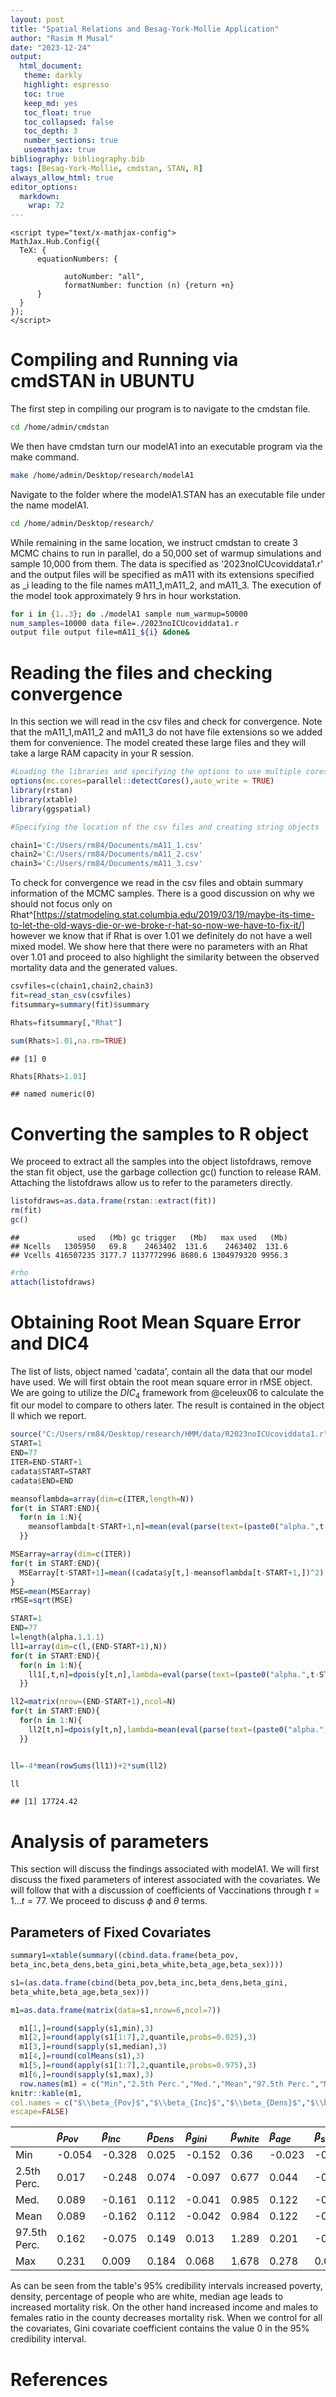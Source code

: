 ```yaml
---
layout: post
title: "Spatial Relations and Besag-York-Mollie Application"
author: "Rasim M Musal"
date: "2023-12-24"
output:
  html_document:
   theme: darkly
   highlight: espresso
   toc: true
   keep_md: yes
   toc_float: true
   toc_collapsed: false
   toc_depth: 3
   number_sections: true
   usemathjax: true
bibliography: bibliography.bib 
tags: [Besag-York-Mollie, cmdstan, STAN, R]
always_allow_html: true
editor_options: 
  markdown: 
    wrap: 72
---
```


```{=html}
<script type="text/x-mathjax-config">
MathJax.Hub.Config({
  TeX: { 
      equationNumbers: {
 
            autoNumber: "all",
            formatNumber: function (n) {return +n}
      } 
  }
});
</script>
```




# Compiling and Running via cmdSTAN in UBUNTU
The first step in compiling our program is to navigate to the cmdstan file. 

```bash
cd /home/admin/cmdstan
```

We then have cmdstan turn our modelA1 into an executable program via the make command.


```bash
make /home/admin/Desktop/research/modelA1
```

Navigate to the folder where the modelA1.STAN has an executable file under the name modelA1.


```bash
cd /home/admin/Desktop/research/
```

While remaining in the same location, we instruct cmdstan to create 3 MCMC chains to run in parallel, do a 50,000 set of warmup simulations and sample 10,000 from them. The data is specified as '2023noICUcoviddata1.r' and the output files will be specified as mA11 with its extensions specified as _i leading to the file names mA11_1,mA11_2, and mA11_3. The execution of the model took approximately 9 hrs in hour workstation.


```bash
for i in {1..3}; do ./modelA1 sample num_warmup=50000
num_samples=10000 data file=./2023noICUcoviddata1.r 
output file output file=mA11_${i} &done&
```

# Reading the files and checking convergence

In this section we will read in the csv files and check for convergence. Note that the mA11_1,mA11_2 and mA11_3 do not have file extensions so we added them for convenience. The model created these large files and they will take a large RAM capacity in your R session.   


```r
#Loading the libraries and specifying the options to use multiple cores as needed
options(mc.cores=parallel::detectCores(),auto_write = TRUE)
library(rstan)
library(xtable)
library(ggspatial)

#Specifying the location of the csv files and creating string objects

chain1='C:/Users/rm84/Documents/mA11_1.csv'
chain2='C:/Users/rm84/Documents/mA11_2.csv'
chain3='C:/Users/rm84/Documents/mA11_3.csv'
```

To check for convergence we read in the csv files and obtain summary information of the MCMC samples. There is a good discussion on why we should not focus only on Rhat^[https://statmodeling.stat.columbia.edu/2019/03/19/maybe-its-time-to-let-the-old-ways-die-or-we-broke-r-hat-so-now-we-have-to-fix-it/] however we know that if Rhat is over 1.01 we definitely do not have a well mixed model. We show here that there were no parameters with an Rhat over 1.01 and proceed to also highlight the similarity between the observed mortality data and the generated values.  


```r
csvfiles=c(chain1,chain2,chain3)
fit=read_stan_csv(csvfiles)
fitsummary=summary(fit)$summary

Rhats=fitsummary[,"Rhat"]

sum(Rhats>1.01,na.rm=TRUE)
```

```
## [1] 0
```

```r
Rhats[Rhats>1.01]
```

```
## named numeric(0)
```

# Converting the samples to R object

We proceed to extract all the samples into the object listofdraws, remove the stan fit object, use the garbage collection gc() function to release RAM. Attaching the listofdraws allow us to refer to the parameters directly. 


```r
listofdraws=as.data.frame(rstan::extract(fit))
rm(fit)
gc()
```

```
##             used   (Mb) gc trigger   (Mb)   max used   (Mb)
## Ncells   1305950   69.8    2463402  131.6    2463402  131.6
## Vcells 416507235 3177.7 1137772996 8680.6 1304979320 9956.3
```

```r
#rho 
attach(listofdraws)
```

# Obtaining Root Mean Square Error and DIC4

The list of lists, object named 'cadata', contain all the data that our model have used. We will first obtain the root mean square error in rMSE object. We are going to utilize the $DIC_4$ framework from @celeux06 to calculate the fit our model to compare to others later. The result is contained in the object ll which we report.     


```r
source("C:/Users/rm84/Desktop/research/HMM/data/R2023noICUcoviddata1.r")
START=1
END=77
ITER=END-START+1
cadata$START=START
cadata$END=END

meansoflambda=array(dim=c(ITER,length=N))
for(t in START:END){
  for(n in 1:N){
    meansoflambda[t-START+1,n]=mean(eval(parse(text=(paste0("alpha.",t-START+1,".",1,".",n)))))
  }}

MSEarray=array(dim=c(ITER))
for(t in START:END){
  MSEarray[t-START+1]=mean((cadata$y[t,]-meansoflambda[t-START+1,])^2)
}
MSE=mean(MSEarray)
rMSE=sqrt(MSE)

START=1
END=77
l=length(alpha.1.1.1)
ll1=array(dim=c(l,(END-START+1),N))
for(t in START:END){
  for(n in 1:N){
    ll1[,t,n]=dpois(y[t,n],lambda=eval(parse(text=(paste0("alpha.",t-START+1,".",1,".",n)))),log=TRUE)
  }}

ll2=matrix(nrow=(END-START+1),ncol=N)
for(t in START:END){
  for(n in 1:N){
    ll2[t,n]=dpois(y[t,n],lambda=mean(eval(parse(text=(paste0("alpha.",t-START+1,".",1,".",n))))),log=TRUE)
  }}


ll=-4*mean(rowSums(ll1))+2*sum(ll2)

ll
```

```
## [1] 17724.42
```

# Analysis of parameters
This section will discuss the findings associated with modelA1. We will first discuss the fixed parameters of interest associated with the covariates. We will follow that with a discussion of coefficients of Vaccinations through $t=1 \ldots t=77$. We proceed to discuss $\phi$ and $\theta$ terms. 

## Parameters of Fixed Covariates


```r
summary1=xtable(summary((cbind.data.frame(beta_pov,
beta_inc,beta_dens,beta_gini,beta_white,beta_age,beta_sex))))

s1=(as.data.frame(cbind(beta_pov,beta_inc,beta_dens,beta_gini,
beta_white,beta_age,beta_sex)))

m1=as.data.frame(matrix(data=s1,nrow=6,ncol=7))

  m1[1,]=round(sapply(s1,min),3)
  m1[2,]=round(apply(s1[1:7],2,quantile,probs=0.025),3)
  m1[3,]=round(sapply(s1,median),3)
  m1[4,]=round(colMeans(s1),3)
  m1[5,]=round(apply(s1[1:7],2,quantile,probs=0.975),3)
  m1[6,]=round(sapply(s1,max),3)
  row.names(m1) = c("Min","2.5th Perc.","Med.","Mean","97.5th Perc.","Max")
knitr::kable(m1,
col.names = c("$\\beta_{Pov}$","$\\beta_{Inc}$","$\\beta_{Dens}$","$\\beta_{gini}$","$\\beta_{white}$","$\\beta_{age}$","$\\beta_{sex}$"),
escape=FALSE)
```



|             |$\beta_{Pov}$ |$\beta_{Inc}$ |$\beta_{Dens}$ |$\beta_{gini}$ |$\beta_{white}$ |$\beta_{age}$ |$\beta_{sex}$ |
|:------------|:-------------|:-------------|:--------------|:--------------|:---------------|:-------------|:-------------|
|Min          |-0.054        |-0.328        |0.025          |-0.152         |0.36            |-0.023        |-0.258        |
|2.5th Perc.  |0.017         |-0.248        |0.074          |-0.097         |0.677           |0.044         |-0.181        |
|Med.         |0.089         |-0.161        |0.112          |-0.041         |0.985           |0.122         |-0.113        |
|Mean         |0.089         |-0.162        |0.112          |-0.042         |0.984           |0.122         |-0.114        |
|97.5th Perc. |0.162         |-0.075        |0.149          |0.013          |1.289           |0.201         |-0.049        |
|Max          |0.231         |0.009         |0.184          |0.068          |1.678           |0.278         |0.014         |
As can be seen from the table's $95\%$ credibility intervals increased poverty, density, percentage of people who are white, median age leads to increased mortality risk. On the other hand increased income and males to females ratio in the county decreases mortality risk. When we control for all the covariates, Gini covariate coefficient contains the value 0 in the $95\%$ credibility interval.

# References



